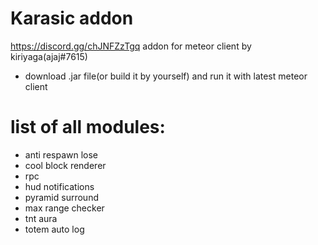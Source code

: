 # Karasic addon
https://discord.gg/chJNFZzTgq
addon for meteor client by kiriyaga(ajaj#7615)

- download .jar file(or build it by yourself) and run it with latest meteor client

# list of all modules:

- anti respawn lose
- cool block renderer
- rpc
- hud notifications
- pyramid surround
- max range checker
- tnt aura
- totem auto log

